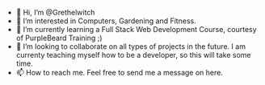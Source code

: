 - 👋 Hi, I’m @Grethelwitch
- 👀 I’m interested in Computers, Gardening and Fitness.
- 🌱 I’m currently learning a Full Stack Web Development Course, courtesy of PurpleBeard Training ;) 
- 💞️ I’m looking to collaborate on all types of projects in the future. I am currenty teaching myself how to be a developer, so this will take some time.
- 📫 How to reach me. Feel free to send me a message on here. 

<!---
Grethelwitch/Grethelwitch is a ✨ special ✨ repository because its `README.md` (this file) appears on your GitHub profile.
You can click the Preview link to take a look at your changes.
--->
